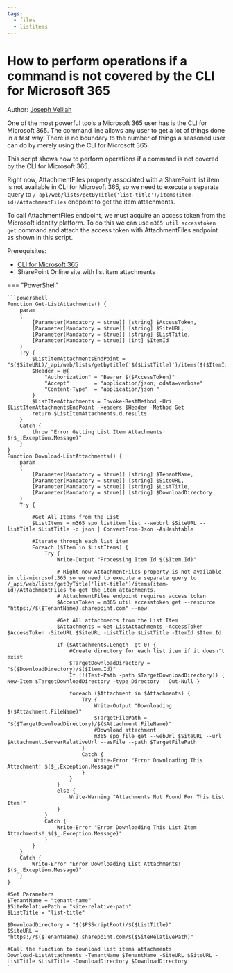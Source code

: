```yaml
---
tags:
  - files
  - listitems
---
```


# How to perform operations if a command is not covered by the CLI for Microsoft 365

Author: [Joseph Velliah](https://blog.josephvelliah.com/spol-download-attachments-from-list-items-using-cli-for-microsoft-365)

One of the most powerful tools a Microsoft 365 user has is the CLI for Microsoft 365. The command line allows any user to get a lot of things done in a fast way. There is no boundary to the number of things a seasoned user can do by merely using the CLI for Microsoft 365.

This script shows how to perform operations if a command is not covered by the CLI for Microsoft 365.

Right now, AttachmentFiles property associated with a SharePoint list item is not available in CLI for Microsoft 365, so we need to execute a separate query to ```/_api/web/lists/getByTitle('list-title')/items(item-id)/AttachmentFiles``` endpoint to get the item attachments.

To call AttachmentFiles endpoint, we must acquire an access token from the Microsoft identity platform. To do this we can use ```m365 util accesstoken get``` command and attach the access token with AttachmentFiles endpoint as shown in this script.

Prerequisites:

- [CLI for Microsoft 365](https://pnp.github.io/cli-microsoft365/)
- SharePoint Online site with list item attachments

=== "PowerShell"

    ```powershell
    Function Get-ListAttachments() {
        param
        (
            [Parameter(Mandatory = $true)] [string] $AccessToken,
            [Parameter(Mandatory = $true)] [string] $SiteURL,
            [Parameter(Mandatory = $true)] [string] $ListTitle,
            [Parameter(Mandatory = $true)] [int] $ItemId
        )   
        Try {
            $ListItemAttachmentsEndPoint = "$($SiteURL)/_api/web/lists/getbytitle('$($ListTitle)')/items($($ItemId))/AttachmentFiles"
            $Header = @{
                "Authorization" = "Bearer $($AccessToken)"
                "Accept"        = "application/json; odata=verbose" 
                "Content-Type"  = "application/json "
            }
            $ListItemAttachments = Invoke-RestMethod -Uri $ListItemAttachmentsEndPoint -Headers $Header -Method Get  
            return $ListItemAttachments.d.results
        }
        Catch {
            throw "Error Getting List Item Attachments! $($_.Exception.Message)" 
        }
    }
    Function Download-ListAttachments() {
        param
        (
            [Parameter(Mandatory = $true)] [string] $TenantName,
            [Parameter(Mandatory = $true)] [string] $SiteURL,
            [Parameter(Mandatory = $true)] [string] $ListTitle,
            [Parameter(Mandatory = $true)] [string] $DownloadDirectory
        )   
        Try {
    
            #Get All Items from the List
            $ListItems = m365 spo listitem list --webUrl $SiteURL --listTitle $ListTitle -o json | ConvertFrom-Json -AsHashtable
             
            #Iterate through each list item
            Foreach ($Item in $ListItems) {
                Try {
                    Write-Output "Processing Item Id $($Item.Id)"
    
                    # Right now AttachmentFiles property is not available in cli-microsoft365 so we need to execute a separate query to /_api/web/lists/getByTitle('list-title')/items(item-id)/AttachmentFiles to get the item attachments. 
                    # AttachmentFiles endpoint requires access token 
                    $AccessToken = m365 util accesstoken get --resource "https://$($TenantName).sharepoint.com" --new 
    
                    #Get All attachments from the List Item
                    $Attachments = Get-ListAttachments -AccessToken $AccessToken -SiteURL $SiteURL -ListTitle $ListTitle -ItemId $Item.Id
    
                    If ($Attachments.Length -gt 0) {
                        #Create directory for each list item if it doesn't exist
                        $TargetDownloadDirectory = "$($DownloadDirectory)/$($Item.Id)"
                        If (!(Test-Path -path $TargetDownloadDirectory)) { New-Item $TargetDownloadDirectory -type Directory | Out-Null }
    
                        foreach ($Attachment in $Attachments) {
                            Try {
                                Write-Output "Downloading $($Attachment.FileName)"
                                $TargetFilePath = "$($TargetDownloadDirectory)/$($Attachment.FileName)"
                                #Download attachment
                                m365 spo file get --webUrl $SiteURL --url $Attachment.ServerRelativeUrl --asFile --path $TargetFilePath
                            }
                            Catch {
                                Write-Error "Error Downloading This Attachment! $($_.Exception.Message)" 
                            }
                        }
                    }
                    else {
                        Write-Warning "Attachments Not Found For This List Item!"
                    }
                }
                Catch {
                    Write-Error "Error Downloading This List Item Attachments! $($_.Exception.Message)"
                }
            }
        }
        Catch {
            Write-Error "Error Downloading List Attachments! $($_.Exception.Message)"
        }
    }
    
    #Set Parameters
    $TenantName = "tenant-name"
    $SiteRelativePath = "site-relative-path"
    $ListTitle = "list-title"
    
    $DownloadDirectory = "$($PSScriptRoot)/$($ListTitle)"
    $SiteURL = "https://$($TenantName).sharepoint.com/$($SiteRelativePath)"
    
    #Call the function to download list items attachments
    Download-ListAttachments -TenantName $TenantName -SiteURL $SiteURL -ListTitle $ListTitle -DownloadDirectory $DownloadDirectory
    ```
